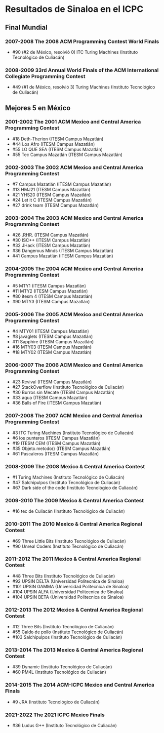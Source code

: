 # Resultados de Sinaloa en el ICPC

## Final Mundial

### 2007-2008 The 2008 ACM Programming Contest World Finals

- #90 (#2 de México, resolvió 0) ITC Turing Machines (Instituto Tecnológico de Culiacán)

### 2008-2009 33rd Annual World Finals of the ACM International Collegiate Programming Contest

- #49 (#1 de México, resolvió 3) Turing Machines (Instituto Tecnológico de Culiacán)


## Mejores 5 en México

### 2001-2002 The 2001 ACM Mexico and Central America Programming Contest

- #18 Deth-Therion (ITESM Campus Mazatlán)
- #44 Los Afro (ITESM Campus Mazatlán)
- #55 LO QUE SEA (ITESM Campus Mazatlán)
- #55 Tec Campus Mazatlán (ITESM Campus Mazatlán)

### 2002-2003 The 2002 ACM Mexico and Central America Programming Contest

- #7 Campus Mazatlán (ITESM Campus Mazatlán)
- #13 HMJ21 (ITESM Campus Mazatlán)
- #21 YHS20 (ITESM Campus Mazatlán)
- #24 Let it C (ITESM Campus Mazatlán)
- #27 drink team (ITESM Campus Mazatlán)

### 2003-2004 The 2003 ACM Mexico and Central America Programming Contest

- #26 .RHR. (ITESM Campus Mazatlán)
- #30 ISC++ (ITESM Campus Mazatlán)
- #32 JHack (ITESM Campus Mazatlán)
- #36 Dangerous Minds (ITESM Campus Mazatlán)
- #41 Campus Mazatlán (ITESM Campus Mazatlán)

### 2004-2005 The 2004 ACM Mexico and Central America Programming Contest

- #5 MTY1 (ITESM Campus Mazatlán)
- #11 MTY2 (ITESM Campus Mazatlán)
- #80 itesm 4 (ITESM Campus Mazatlán)
- #90 MTY3 (ITESM Campus Mazatlán)

### 2005-2006 The 2005 ACM Mexico and Central America Programming Contest

- #4 MTY01 (ITESM Campus Mazatlán)
- #8 javaglets (ITESM Campus Mazatlán)
- #11 Sapphire (ITESM Campus Mazatlán)
- #16 MTY03 (ITESM Campus Mazatlán)
- #18 MTY02 (ITESM Campus Mazatlán)

### 2006-2007 The 2006 ACM Mexico and Central America Programming Contest

- #23 Revival (ITESM Campus Mazatlán)
- #27 StackOverflow (Instituto Tecnológico de Culiacán)
- #30 Burros sin Mecate (ITESM Campus Mazatlán)
- #33 aqua (ITESM Campus Mazatlán)
- #36 Balls of Fire (ITESM Campus Mazatlán)

### 2007-2008 The 2007 ACM Mexico and Central America Programming Contest

- #3 ITC Turing Machines (Instituto Tecnológico de Culiacán)
- #6 los punteros (ITESM Campus Mazatlán)
- #19 ITESM CEM (ITESM Campus Mazatlán)
- #35 Objeto.metodo() (ITESM Campus Mazatlán)
- #61 Pascaleros (ITESM Campus Mazatlán)

### 2008-2009 The 2008 Mexico & Central America Contest

- #1 Turing Machines (Instituto Tecnológico de Culiacán)
- #47 Salchipulpos (Instituto Tecnológico de Culiacán)
- #67 Dark side of the code (Instituto Tecnológico de Culiacán)

### 2009-2010 The 2009 Mexico & Central America Contest

- #16 tec de Culiacán (Instituto Tecnológico de Culiacán)

### 2010-2011 The 2010 Mexico & Central America Regional Contest

- #69 Three Little Bits (Instituto Tecnológico de Culiacán)
- #90 Unreal Coders (Instituto Tecnológico de Culiacán)

### 2011-2012 The 2011 Mexico & Central America Regional Contest

- #48 Three Bits (Instituto Tecnológico de Culiacán)
- #92 UPSIN DELTA (Universidad Politecnica de Sinaloa)
- #101 UPSIN GAMMA (Universidad Politecnica de Sinaloa)
- #104 UPSIN ALFA (Universidad Politecnica de Sinaloa)
- #104 UPSIN BETA (Universidad Politecnica de Sinaloa)

### 2012-2013 The 2012 Mexico & Central America Regional Contest

- #12 Three Bits (Instituto Tecnológico de Culiacán)
- #55 Caldo de pollo (Instituto Tecnológico de Culiacán)
- #103 Salchipulpos (Instituto Tecnológico de Culiacán)

### 2013-2014 The 2013 Mexico & Central America Regional Contest

- #39 Dynamic (Instituto Tecnológico de Culiacán)
- #60 PM4L (Instituto Tecnológico de Culiacán)

### 2014-2015 The 2014 ACM-ICPC Mexico and Central America Finals

- #9 JRA (Instituto Tecnológico de Culiacán)

### 2021-2022 The 2021 ICPC Mexico Finals

- #36 Ludus G++ (Instituto Tecnológico de Culiacán)



